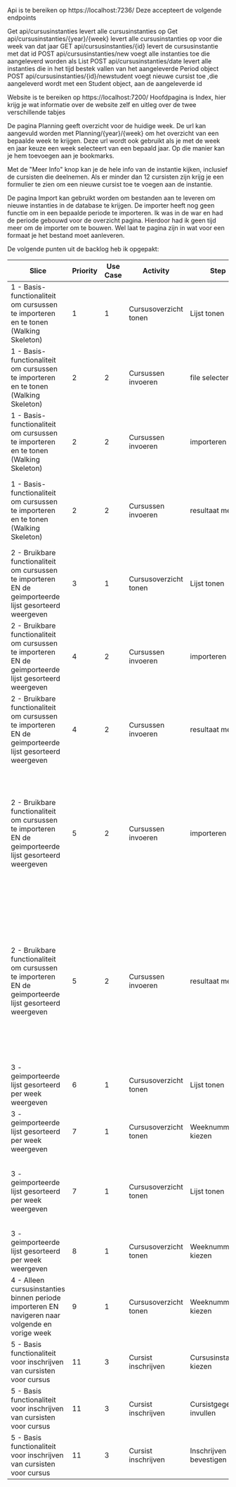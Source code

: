 Api is te bereiken op https://localhost:7236/
Deze accepteert de volgende endpoints

Get api/cursusinstanties levert alle cursusinstanties op
Get api/cursusinstanties/{year}/{week} levert alle cursusinstanties op voor die week van dat jaar
GET api/cursusinstanties/{id} levert de cursusinstantie met dat id
POST api/cursusinstanties/new voegt alle instanties toe die aangeleverd worden als List<CourseInstance>
POST api/cursusinstanties/date levert alle instanties die in het tijd bestek vallen van het aangeleverde Period object
POST api/cursusinstanties/{id}/newstudent voegt nieuwe cursist toe ,die aangeleverd wordt met een Student object, aan de aangeleverde id 


Website is te bereiken op https://localhost:7200/
Hoofdpagina is Index, hier krijg je wat informatie over de website zelf en uitleg over de twee verschillende tabjes

De pagina Planning geeft overzicht voor de huidige week. De url kan aangevuld worden met Planning/{year}/{week}  om het overzicht van een bepaalde week te krijgen. Deze url wordt ook gebruikt als je met de week en jaar keuze een week selecteert van een bepaald jaar. Op die manier kan je hem toevoegen aan je bookmarks. 

Met de "Meer Info" knop kan je de hele info van de instantie kijken, inclusief de cursisten die deelnemen. Als er minder dan 12 cursisten zijn krijg je een formulier te zien om een nieuwe cursist toe te voegen aan de instantie.


De pagina Import kan gebruikt worden om bestanden aan te leveren om nieuwe instanties in de database te krijgen. De importer heeft nog geen functie om in een bepaalde periode te importeren. Ik was in de war en had de periode gebouwd voor de overzicht pagina. Hierdoor had ik geen tijd meer om de importer om te bouwen. Wel laat te pagina zijn in wat voor een formaat je het bestand moet aanleveren. 

De volgende punten uit de backlog heb ik opgepakt:

| Slice                                                                                                   | Priority | Use Case | Activity              | Step                     | Task                                                   | Note                                                                                                                                                                                                                          | Personas                    | Done |
| ------------------------------------------------------------------------------------------------------- | -------- | -------- | --------------------- | ------------------------ | ------------------------------------------------------ | ----------------------------------------------------------------------------------------------------------------------------------------------------------------------------------------------------------------------------- | --------------------------- | ---- |
| 1 - Basis-functionaliteit om cursussen te importeren en te tonen (Walking Skeleton)                     | 1        | 1        | Cursusoverzicht tonen | Lijst tonen              | Ingeplande cursusinstanties bekijken                   | inclusief startdatum, duur, en titel                                                                                                                                                                                          | 2 - medewerker secretariaat |
| 1 - Basis-functionaliteit om cursussen te importeren en te tonen (Walking Skeleton)                     | 2        | 2        | Cursussen invoeren    | file selecteren          | tekstbestand selecteren                                | 1 - coördinator opleidingen                                                                                                                                                                                                   |
| 1 - Basis-functionaliteit om cursussen te importeren en te tonen (Walking Skeleton)                     | 2        | 2        | Cursussen invoeren    | importeren               | cursusplanning importeren                              | 1 - coördinator opleidingen                                                                                                                                                                                                   |
| 1 - Basis-functionaliteit om cursussen te importeren en te tonen (Walking Skeleton)                     | 2        | 2        | Cursussen invoeren    | resultaat melden         | Resultaat bekijken                                     | ter controle toont het systeem hoeveel nieuwe cursussen en nieuwe cursus-instanties er zijn geimporteerd.                                                                                                                     | 1 - coördinator opleidingen |
| 2 - Bruikbare functionaliteit om cursussen te importeren EN de geimporteerde lijst gesorteerd weergeven | 3        | 1        | Cursusoverzicht tonen | Lijst tonen              | Gesorteerde lijst bekijken                             | gesorteerd op startdatum, zodat de cursusinstanties die het eerst gegeven gaan worden boven aan staan.                                                                                                                        | 2 - medewerker secretariaat |
| 2 - Bruikbare functionaliteit om cursussen te importeren EN de geimporteerde lijst gesorteerd weergeven | 4        | 2        | Cursussen invoeren    | importeren               | geen bestaande of dubbele cursus-instanties importeren | (zonder foutmelding)<br>zodat er geen dubbele planning in het systeem komt te staan.                                                                                                                                          | 1 - coördinator opleidingen |
| 2 - Bruikbare functionaliteit om cursussen te importeren EN de geimporteerde lijst gesorteerd weergeven | 4        | 2        | Cursussen invoeren    | resultaat melden         | Melden hoveel duplicaten er zijn tegengekomen          | ter controle                                                                                                                                                                                                                  | 1 - coördinator opleidingen |
| 2 - Bruikbare functionaliteit om cursussen te importeren EN de geimporteerde lijst gesorteerd weergeven | 5        | 2        | Cursussen invoeren    | importeren               | geen cursusplanning "in incorrect formaat" importeren  | geen enkele cursus of cursus-instantie ingevoeren als het tekstbestand niet in het juiste formaat staat<br>zodat er geen data in het systeem komt te staan dat mogelijk niet juist is                                         | 1 - coördinator opleidingen |
| 2 - Bruikbare functionaliteit om cursussen te importeren EN de geimporteerde lijst gesorteerd weergeven | 5        | 2        | Cursussen invoeren    | resultaat melden         | Foutmelding bekijken                                   | als het tekstbestand niet in het juiste formaat staat, toont het systeem een foutmelding met daarin het regelnummer van het tekstbestand waarop de (eerste) fout optreedt<br>om de bron van de fout beter op te kunnen sporen | 1 - coördinator opleidingen |
| 3 - geimporteerde lijst gesorteerd per week weergeven                                                   | 6        | 1        | Cursusoverzicht tonen | Lijst tonen              | Huidige week tonen                                     | zodat een lijst kan worden getoond in de ontvangsthal.                                                                                                                                                                        | 2 - medewerker secretariaat |
| 3 - geimporteerde lijst gesorteerd per week weergeven                                                   | 7        | 1        | Cursusoverzicht tonen | Weeknummer kiezen        | Weeknummer (en jaar) kiezen                            | 2 - medewerker secretariaat                                                                                                                                                                                                   |
| 3 - geimporteerde lijst gesorteerd per week weergeven                                                   | 7        | 1        | Cursusoverzicht tonen | Lijst tonen              | lijst in gekozen week tonen                            | om voorbereidingen te treffen voor cursussen die pas over een aantal weken gegeven worden.                                                                                                                                    | 2 - medewerker secretariaat |
| 3 - geimporteerde lijst gesorteerd per week weergeven                                                   | 8        | 1        | Cursusoverzicht tonen | Weeknummer kiezen        | weekoverzicht in favorieten                            | link naar een specifieke week in mijn favorieten kunnen zetten                                                                                                                                                                | 2 - medewerker secretariaat |
| 4 - Alleen cursusinstanties binnen periode importeren EN navigeren naar volgende en vorige week         | 9        | 1        | Cursusoverzicht tonen | Weeknummer kiezen        | Navigeren naar volgende en vorige week                 | 2 - medewerker secretariaat                                                                                                                                                                                                   |
| 5 - Basis functionaliteit voor inschrijven van cursisten voor cursus                                    | 11       | 3        | Cursist inschrijven   | Cursusinstantie kiezen   | Cursusinstantie kiezen                                 | uit alle ingeplande cursussen                                                                                                                                                                                                 | 2 - medewerker secretariaat |
| 5 - Basis functionaliteit voor inschrijven van cursisten voor cursus                                    | 11       | 3        | Cursist inschrijven   | Cursistgegevens invullen | Voor- en achternaam cursist invullen                   | 2 - medewerker secretariaat                                                                                                                                                                                                   |
| 5 - Basis functionaliteit voor inschrijven van cursisten voor cursus                                    | 11       | 3        | Cursist inschrijven   | Inschrijven bevestigen   | Melding krijgen dat inschrijving gelukt is             | 2 - medewerker secretariaat                                                                                                                                                                                                   |


